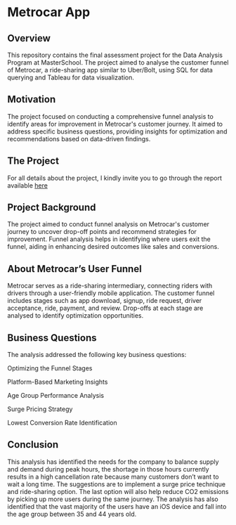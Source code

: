 # Metrocar App

## Overview

This repository contains the final assessment project for the Data Analysis Program at MasterSchool. The project aimed to analyse the customer funnel of Metrocar, a ride-sharing app similar to Uber/Bolt, using SQL for data querying and Tableau for data visualization.

## Motivation

The project focused on conducting a comprehensive funnel analysis to identify areas for improvement in Metrocar's customer journey. It aimed to address specific business questions, providing insights for optimization and recommendations based on data-driven findings.

## The Project

For all details about the project, I kindly invite you to go through the report available [here](https://acrobat.adobe.com/id/urn:aaid:sc:EU:42a6ba54-cc40-4cd0-84bd-46f026440eb6)

## Project Background

The project aimed to conduct funnel analysis on Metrocar's customer journey to uncover drop-off points and recommend strategies for improvement. Funnel analysis helps in identifying where users exit the funnel, aiding in enhancing desired outcomes like sales and conversions.

## About Metrocar’s User Funnel

Metrocar serves as a ride-sharing intermediary, connecting riders with drivers through a user-friendly mobile application. The customer funnel includes stages such as app download, signup, ride request, driver acceptance, ride, payment, and review. Drop-offs at each stage are analysed to identify optimization opportunities.

## Business Questions

The analysis addressed the following key business questions:

Optimizing the Funnel Stages

Platform-Based Marketing Insights

Age Group Performance Analysis

Surge Pricing Strategy

Lowest Conversion Rate Identification

## Conclusion
This analysis has identified the needs for the company to balance supply and demand during peak hours, the shortage in those hours currently results in a high cancellation rate because many customers don’t want to wait a long time. The suggestions are to implement a surge price technique and ride-sharing option. The last option will also help reduce CO2 emissions by picking up more users during the same journey. The analysis has also identified that the vast majority of the users have an iOS device and fall into the age group between 35 and 44 years old.
